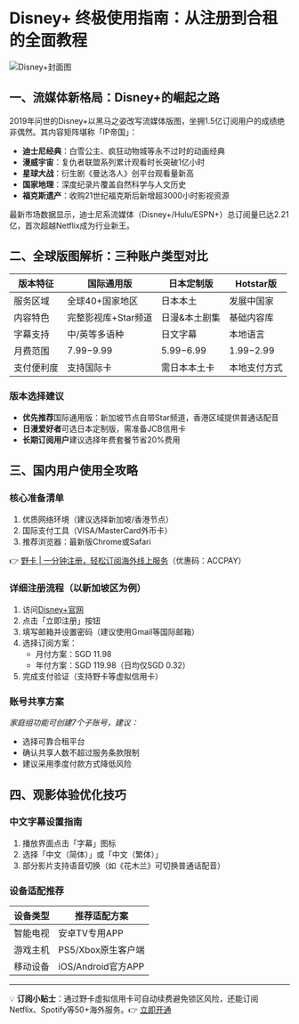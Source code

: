 # Disney+ 终极使用指南：从注册到合租的全面教程

![Disney+封面图](https://via.placeholder.com/800x400)

## 一、流媒体新格局：Disney+的崛起之路
2019年问世的Disney+以黑马之姿改写流媒体版图，坐拥1.5亿订阅用户的成绩绝非偶然。其内容矩阵堪称「IP帝国」：
- **迪士尼经典**：白雪公主、疯狂动物城等永不过时的动画经典
- **漫威宇宙**：复仇者联盟系列累计观看时长突破1亿小时
- **星球大战**：衍生剧《曼达洛人》创平台观看量新高
- **国家地理**：深度纪录片覆盖自然科学与人文历史
- **福克斯遗产**：收购21世纪福克斯后新增超3000小时影视资源

最新市场数据显示，迪士尼系流媒体（Disney+/Hulu/ESPN+）总订阅量已达2.21亿，首次超越Netflix成为行业新王。

## 二、全球版图解析：三种账户类型对比
| 版本特征       | 国际通用版        | 日本定制版       | Hotstar版       |
|----------------|-------------------|------------------|-----------------|
| 服务区域       | 全球40+国家地区   | 日本本土         | 发展中国家      |
| 内容特色       | 完整影视库+Star频道 | 日漫&本土剧集   | 基础内容库       |
| 字幕支持       | 中/英等多语种     | 日文字幕         | 本地语言        |
| 月费范围       | $7.99-$9.99       | $5.99-$6.99      | $1.99-$2.99     |
| 支付便利度     | 支持国际卡        | 需日本本土卡     | 本地支付方式    |

### 版本选择建议
- **优先推荐**国际通用版：新加坡节点自带Star频道，香港区域提供普通话配音
- **日漫爱好者**可选日本定制版，需准备JCB信用卡
- **长期订阅用户**建议选择年费套餐节省20%费用

## 三、国内用户使用全攻略

### 核心准备清单
1. 优质网络环境（建议选择新加坡/香港节点）
2. 国际支付工具（VISA/MasterCard外币卡）
3. 推荐浏览器：最新版Chrome或Safari

👉 [野卡 | 一分钟注册，轻松订阅海外线上服务](https://bbtdd.com/yeka)（优惠码：ACCPAY）

### 详细注册流程（以新加坡区为例）
1. 访问[Disney+官网](https://www.disneyplus.com)
2. 点击「立即注册」按钮
3. 填写邮箱并设置密码（建议使用Gmail等国际邮箱）
4. 选择订阅方案：
   - 月付方案：SGD 11.98 
   - 年付方案：SGD 119.98（日均仅SGD 0.32）
5. 完成支付验证（支持野卡等虚拟信用卡）

### 账号共享方案
*家庭组功能可创建7个子账号，建议：*
- 选择可靠合租平台
- 确认共享人数不超过服务条款限制
- 建议采用季度付款方式降低风险

## 四、观影体验优化技巧
### 中文字幕设置指南
1. 播放界面点击「字幕」图标
2. 选择「中文（简体）」或「中文（繁体）」
3. 部分影片支持语音切换（如《花木兰》可切换普通话配音）

### 设备适配推荐
| 设备类型       | 推荐适配方案       |
|----------------|--------------------|
| 智能电视       | 安卓TV专用APP      |
| 游戏主机       | PS5/Xbox原生客户端 |
| 移动设备       | iOS/Android官方APP |

---

💡 **订阅小贴士**：通过野卡虚拟信用卡可自动续费避免锁区风险，还能订阅Netflix、Spotify等50+海外服务。👉 [立即开通](https://bbtdd.com/yeka)